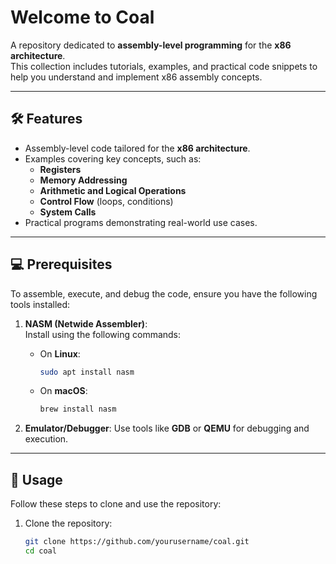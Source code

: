 # Welcome to Coal  
A repository dedicated to **assembly-level programming** for the **x86 architecture**.  
This collection includes tutorials, examples, and practical code snippets to help you understand and implement x86 assembly concepts.

---

## 🛠️ Features  
- Assembly-level code tailored for the **x86 architecture**.  
- Examples covering key concepts, such as:  
  - **Registers**  
  - **Memory Addressing**  
  - **Arithmetic and Logical Operations**  
  - **Control Flow** (loops, conditions)  
  - **System Calls**  
- Practical programs demonstrating real-world use cases.

---

## 💻 Prerequisites  
To assemble, execute, and debug the code, ensure you have the following tools installed:  

1. **NASM (Netwide Assembler)**:  
   Install using the following commands:  
   - On **Linux**:  
     ```bash
     sudo apt install nasm
     ```  
   - On **macOS**:  
     ```bash
     brew install nasm
     ```

2. **Emulator/Debugger**: Use tools like **GDB** or **QEMU** for debugging and execution.

---

## 🚀 Usage  
Follow these steps to clone and use the repository:  

1. Clone the repository:  
   ```bash
   git clone https://github.com/yourusername/coal.git
   cd coal
